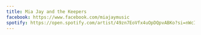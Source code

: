 ```yaml
---
title: Mia Jay and the Keepers
facebook: https://www.facebook.com/miajaymusic
spotify: https://open.spotify.com/artist/49zn7EoVfx4uOpDQpvABKo?si=nWcIjFVzRQmBMx28hAQ5rQ&fbclid=IwAR0e6PySta-oqsQjy2LrhlHHGTe0TW_0TFpWM2wr2IOpRUch2Q5wLA-hepE&nd=1
---
```

